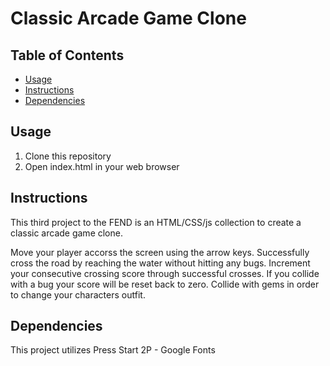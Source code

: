 # Classic Arcade Game Clone

## Table of Contents

* [Usage](#usage)
* [Instructions](#instructions)
* [Dependencies](#dependencies)

## Usage

1. Clone this repository
2. Open index.html in your web browser

## Instructions

This third project to the FEND is an HTML/CSS/js collection to create a classic arcade game clone.

Move your player accorss the screen using the arrow keys.
Successfully cross the road by reaching the water without hitting any bugs.
Increment your consecutive crossing score through successful crosses.
If you collide with a bug your score will be reset back to zero.
Collide with gems in order to change your characters outfit.

## Dependencies

This project utilizes Press Start 2P - Google Fonts